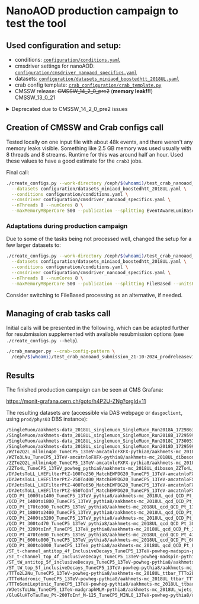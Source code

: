 # NanoAOD production campaign to test the tool

## Used configuration and setup:

* conditions: [`configuration/conditions.yaml`](../configuration/conditions.yaml)
* cmsdriver settings for nanoAOD: [`configuration/cmsdriver_nanoaod_specifics.yaml`](../configuration/cmsdriver_nanoaod_specifics.yaml)
* datasets: [`configuration/datasets_miniaod_boostedhtt_2018UL.yaml`](../configuration/datasets_miniaod_boostedhtt_2018UL.yaml)
* crab config template: [`crab_configuration/crab_template.py`](../crab_configuration/crab_template.py)
* CMSSW release: ~~CMSSW_14_2_0_pre2~~ (**memory leak!!!**) CMSSW_13_0_21

<details><summary>Deprecated due to CMSSW_14_2_0_pre2 issues</summary>

## Creation of CMSSW and Crab configs call

### data:

Tested locally on one input file with about 35k events, and there weren't any memory leaks visible.
Something like 2.5 GB memory was used usually with 8 threads and 8 streams.
Runtime for this was around half an hour. Used these values to have a good estimate for the `crab3` jobs.

Final call:

```bash
./create_configs.py --work-directory /ceph/$(whoami)/test_crab_nanoaod_submission_18-10-2024_data/ \
  --datasets configuration/datasets_miniaod_boostedhtt_2018UL.yaml \
  --conditions configuration/conditions.yaml \
  --cmsdriver configuration/cmsdriver_nanoaod_specifics.yaml \
  --nThreads 8 --numCores 8 \
  --maxMemoryMBperCore 1000 --publication --splitting FileBased --unitsPerJob 15 --maxJobRuntimeMin 1250
```

### mc:

Tested locally on one input file with about 30k events, and unfortunately, there was a memory leak.
Something like 15 GB memory was used with 8 threads and 8 streams.
Decided to go for an `EventAwareLumiBased` splitting with 10k events to be processed.
This reduces the runtime to something like an hour and memory to about 5 GB.
To be safe, choosing 2 hours as maximum runtime and 10 GB as maximum memory.
This will lead to a lot of extremely small output files.
To be checked, whether this impacts the performance later on when these datasets are used for analysis.

Final call:

```bash
./create_configs.py --work-directory /ceph/$(whoami)/test_crab_nanoaod_submission_18-10-2024_mc/ \
  --datasets configuration/datasets_miniaod_boostedhtt_2018UL.yaml \
  --conditions configuration/conditions.yaml \
  --cmsdriver configuration/cmsdriver_nanoaod_specifics.yaml \
  --nThreads 8 --numCores 8 \
  --maxMemoryMBperCore 1250 --publication --splitting EventAwareLumiBased --unitsPerJob 10000 --maxJobRuntimeMin 120
```

## Managing of crab tasks call

Initial calls will be presented in the following, which can be adapted further for resubmission by adding at least one of the two options `--maxmemory` and `--maxjobruntime`.

### data:

```bash
./crab_manager.py --crab-config-pattern \
  /ceph/$(whoami)/test_crab_nanoaod_submission_18-10-2024_data/crabconfigs/data_2018UL_singlemuon_SingleMuon_Run2018*.py
```

### mc:

```bash
./crab_manager.py --crab-config-pattern \
  /ceph/$(whoami)/test_crab_nanoaod_submission_18-10-2024_mc/crabconfigs/mc_2018UL_dy_DYJetsToLL_LHEFilterPtZ-250To400.py \
  /ceph/$(whoami)/test_crab_nanoaod_submission_18-10-2024_mc/crabconfigs/mc_2018UL_dy_DYJetsToLL_LHEFilterPtZ-400To650.py \
  /ceph/$(whoami)/test_crab_nanoaod_submission_18-10-2024_mc/crabconfigs/mc_2018UL_dy_DYJetsToLL_LHEFilterPtZ-650ToInf.py \
  /ceph/$(whoami)/test_crab_nanoaod_submission_18-10-2024_mc/crabconfigs/mc_2018UL_ttbar_TTToSemiLeptonic.py \
  /ceph/$(whoami)/test_crab_nanoaod_submission_18-10-2024_mc/crabconfigs/mc_2018UL_wjets_WJetsToLNu.py
```

</details>

## Creation of CMSSW and Crab configs call

Tested locally on one input file with about 48k events, and there weren't any memory leaks visible.
Something like 2.5 GB memory was used usually with 8 threads and 8 streams.
Runtime for this was around half an hour. Used these values to have a good estimate for the `crab3` jobs.

Final call:

```bash
./create_configs.py --work-directory /ceph/$(whoami)/test_crab_nanoaod_submission_21-10-2024_prodreleasev12/ \
  --datasets configuration/datasets_miniaod_boostedhtt_2018UL.yaml \
  --conditions configuration/conditions.yaml \
  --cmsdriver configuration/cmsdriver_nanoaod_specifics.yaml \
  --nThreads 8 --numCores 8 \
  --maxMemoryMBperCore 500 --publication --splitting EventAwareLumiBased --unitsPerJob 1000000 --maxJobRuntimeMin 900
```

### Adaptations during production campaign

Due to some of the tasks being not processed well, changed the setup for a few larger datasets to:

```bash
./create_configs.py --work-directory /ceph/$(whoami)/test_crab_nanoaod_submission_21-10-2024_prodreleasev12_filebased/ \
  --datasets configuration/datasets_miniaod_boostedhtt_2018UL.yaml \
  --conditions configuration/conditions.yaml \
  --cmsdriver configuration/cmsdriver_nanoaod_specifics.yaml \
  --nThreads 8 --numCores 8 \
  --maxMemoryMBperCore 500 --publication --splitting FileBased --unitsPerJob 5 --maxJobRuntimeMin 900
```

 Consider switching to FileBased processing as an alternative, if needed.

## Managing of crab tasks call

Initial calls will be presented in the following, which can be adapted further for resubmission supplemented with available resubmission options (see `./create_configs.py --help`).

```bash
./crab_manager.py --crab-config-pattern \
  /ceph/$(whoami)/test_crab_nanoaod_submission_21-10-2024_prodreleasev12*/crabconfigs/*.py
```

## Results

The finished production campaign can be seen at CMS Grafana:

https://monit-grafana.cern.ch/goto/h4P2U-ZNg?orgId=11

The resulting datasets are (accessible via DAS webpage or `dasgoclient`, using `prod/phys03` DBS instance):

```bash
/SingleMuon/aakhmets-data_2018UL_singlemuon_SingleMuon_Run2018A_1729863731-00000000000000000000000000000000/USER
/SingleMuon/aakhmets-data_2018UL_singlemuon_SingleMuon_Run2018B_1729599421-00000000000000000000000000000000/USER
/SingleMuon/aakhmets-data_2018UL_singlemuon_SingleMuon_Run2018C_1730057166-00000000000000000000000000000000/USER
/SingleMuon/aakhmets-data_2018UL_singlemuon_SingleMuon_Run2018D_1729599421-00000000000000000000000000000000/USER
/WZTo2Q2L_mllmin4p0_TuneCP5_13TeV-amcatnloFXFX-pythia8/aakhmets-mc_2018UL_diboson_WZTo2Q2L_1729599421-00000000000000000000000000000000/USER
/WZTo3LNu_TuneCP5_13TeV-amcatnloFXFX-pythia8/aakhmets-mc_2018UL_diboson_WZTo3LNu_1729599421-00000000000000000000000000000000/USER
/ZZTo2Q2L_mllmin4p0_TuneCP5_13TeV-amcatnloFXFX-pythia8/aakhmets-mc_2018UL_diboson_ZZTo2Q2L_1729599421-00000000000000000000000000000000/USER
/ZZTo4L_TuneCP5_13TeV_powheg_pythia8/aakhmets-mc_2018UL_diboson_ZZTo4L_1729599421-00000000000000000000000000000000/USER
/DYJetsToLL_LHEFilterPtZ-100To250_MatchEWPDG20_TuneCP5_13TeV-amcatnloFXFX-pythia8/aakhmets-mc_2018UL_dy_DYJetsToLL_LHEFilterPtZ-100To250_1729599421-00000000000000000000000000000000/USER
/DYJetsToLL_LHEFilterPtZ-250To400_MatchEWPDG20_TuneCP5_13TeV-amcatnloFXFX-pythia8/aakhmets-mc_2018UL_dy_DYJetsToLL_LHEFilterPtZ-250To400_1729599421-00000000000000000000000000000000/USER
/DYJetsToLL_LHEFilterPtZ-400To650_MatchEWPDG20_TuneCP5_13TeV-amcatnloFXFX-pythia8/aakhmets-mc_2018UL_dy_DYJetsToLL_LHEFilterPtZ-400To650_1729599421-00000000000000000000000000000000/USER
/DYJetsToLL_LHEFilterPtZ-650ToInf_MatchEWPDG20_TuneCP5_13TeV-amcatnloFXFX-pythia8/aakhmets-mc_2018UL_dy_DYJetsToLL_LHEFilterPtZ-650ToInf_1729599421-00000000000000000000000000000000/USER
/QCD_Pt_1000to1400_TuneCP5_13TeV_pythia8/aakhmets-mc_2018UL_qcd_QCD_Pt_1000to1400_1729599421-00000000000000000000000000000000/USER
/QCD_Pt_1400to1800_TuneCP5_13TeV_pythia8/aakhmets-mc_2018UL_qcd_QCD_Pt_1400to1800_1729599421-00000000000000000000000000000000/USER
/QCD_Pt_170to300_TuneCP5_13TeV_pythia8/aakhmets-mc_2018UL_qcd_QCD_Pt_170to300_1729599421-00000000000000000000000000000000/USER
/QCD_Pt_1800to2400_TuneCP5_13TeV_pythia8/aakhmets-mc_2018UL_qcd_QCD_Pt_1800to2400_1729599421-00000000000000000000000000000000/USER
/QCD_Pt_2400to3200_TuneCP5_13TeV_pythia8/aakhmets-mc_2018UL_qcd_QCD_Pt_2400to3200_1729599421-00000000000000000000000000000000/USER
/QCD_Pt_300to470_TuneCP5_13TeV_pythia8/aakhmets-mc_2018UL_qcd_QCD_Pt_300to470_1729599421-00000000000000000000000000000000/USER
/QCD_Pt_3200toInf_TuneCP5_13TeV_pythia8/aakhmets-mc_2018UL_qcd_QCD_Pt_3200toInf_1729599421-00000000000000000000000000000000/USER
/QCD_Pt_470to600_TuneCP5_13TeV_pythia8/aakhmets-mc_2018UL_qcd_QCD_Pt_470to600_1729599421-00000000000000000000000000000000/USER
/QCD_Pt_600to800_TuneCP5_13TeV_pythia8/aakhmets-mc_2018UL_qcd_QCD_Pt_600to800_1729599421-00000000000000000000000000000000/USER
/QCD_Pt_800to1000_TuneCP5_13TeV_pythia8/aakhmets-mc_2018UL_qcd_QCD_Pt_800to1000_1729599421-00000000000000000000000000000000/USER
/ST_t-channel_antitop_4f_InclusiveDecays_TuneCP5_13TeV-powheg-madspin-pythia8/aakhmets-mc_2018UL_singletop_ST_t-channel_antitop_4f_InclusiveDecays_1729599421-00000000000000000000000000000000/USER
/ST_t-channel_top_4f_InclusiveDecays_TuneCP5_13TeV-powheg-madspin-pythia8/aakhmets-mc_2018UL_singletop_ST_t-channel_top_4f_InclusiveDecays_1729599421-00000000000000000000000000000000/USER
/ST_tW_antitop_5f_inclusiveDecays_TuneCP5_13TeV-powheg-pythia8/aakhmets-mc_2018UL_singletop_ST_tW_antitop_5f_inclusiveDecays_1729599421-00000000000000000000000000000000/USER
/ST_tW_top_5f_inclusiveDecays_TuneCP5_13TeV-powheg-pythia8/aakhmets-mc_2018UL_singletop_ST_tW_top_5f_inclusiveDecays_1729599421-00000000000000000000000000000000/USER
/TTTo2L2Nu_TuneCP5_13TeV-powheg-pythia8/aakhmets-mc_2018UL_ttbar_TTTo2L2Nu_1729599001-00000000000000000000000000000000/USER
/TTToHadronic_TuneCP5_13TeV-powheg-pythia8/aakhmets-mc_2018UL_ttbar_TTToHadronic_1729599001-00000000000000000000000000000000/USER
/TTToSemiLeptonic_TuneCP5_13TeV-powheg-pythia8/aakhmets-mc_2018UL_ttbar_TTToSemiLeptonic_1729530171-00000000000000000000000000000000/USER
/WJetsToLNu_TuneCP5_13TeV-madgraphMLM-pythia8/aakhmets-mc_2018UL_wjets_WJetsToLNu_1729599421-00000000000000000000000000000000/USER
/GluGluHToTauTau_Pt-200ToInf_M-125_TuneCP5_MINLO_13TeV-powheg-pythia8/olavoryk-mc_2018UL_ggh_GluGluHToTauTau_Pt-200ToInf_1736936542-00000000000000000000000000000000/USER
```